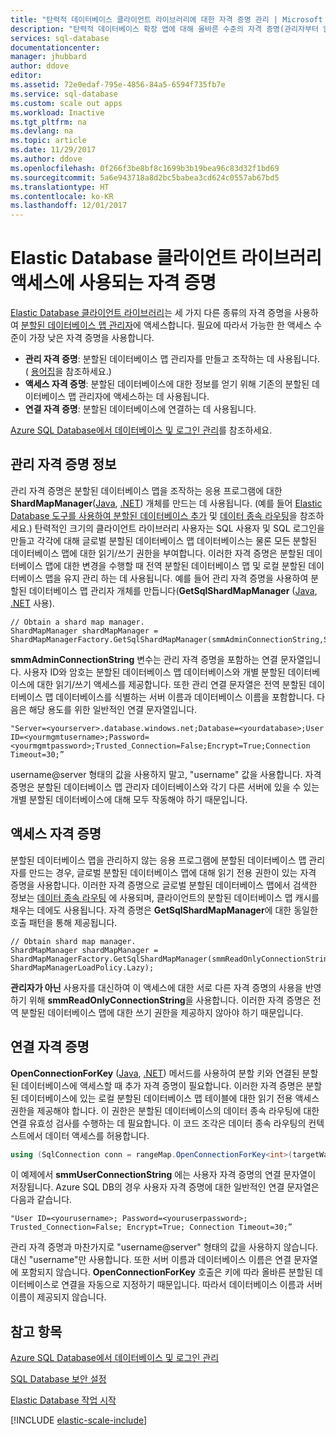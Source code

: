 ```yaml
---
title: "탄력적 데이터베이스 클라이언트 라이브러리에 대한 자격 증명 관리 | Microsoft Docs"
description: "탄력적 데이터베이스 확장 앱에 대해 올바른 수준의 자격 증명(관리자부터 읽기 전용까지)을 설정하는 방법입니다."
services: sql-database
documentationcenter: 
manager: jhubbard
author: ddove
editor: 
ms.assetid: 72e0edaf-795e-4856-84a5-6594f735fb7e
ms.service: sql-database
ms.custom: scale out apps
ms.workload: Inactive
ms.tgt_pltfrm: na
ms.devlang: na
ms.topic: article
ms.date: 11/29/2017
ms.author: ddove
ms.openlocfilehash: 0f266f3be8bf8c1699b3b19bea96c83d32f1bd69
ms.sourcegitcommit: 5a6e943718a8d2bc5babea3cd624c0557ab67bd5
ms.translationtype: HT
ms.contentlocale: ko-KR
ms.lasthandoff: 12/01/2017
---
```

# <a name="credentials-used-to-access-the-elastic-database-client-library"></a>Elastic Database 클라이언트 라이브러리 액세스에 사용되는 자격 증명
[Elastic Database 클라이언트 라이브러리](sql-database-elastic-database-client-library.md)는 세 가지 다른 종류의 자격 증명을 사용하여 [분할된 데이터베이스 맵 관리자](sql-database-elastic-scale-shard-map-management.md)에 액세스합니다. 필요에 따라서 가능한 한 액세스 수준이 가장 낮은 자격 증명을 사용합니다.

* **관리 자격 증명**: 분할된 데이터베이스 맵 관리자를 만들고 조작하는 데 사용됩니다. ( [용어집](sql-database-elastic-scale-glossary.md)을 참조하세요.) 
* **액세스 자격 증명**: 분할된 데이터베이스에 대한 정보를 얻기 위해 기존의 분할된 데이터베이스 맵 관리자에 액세스하는 데 사용됩니다.
* **연결 자격 증명**: 분할된 데이터베이스에 연결하는 데 사용됩니다. 

[Azure SQL Database에서 데이터베이스 및 로그인 관리](sql-database-manage-logins.md)를 참조하세요. 

## <a name="about-management-credentials"></a>관리 자격 증명 정보
관리 자격 증명은 분할된 데이터베이스 맵을 조작하는 응용 프로그램에 대한 **ShardMapManager**([Java](/java/api/com.microsoft.azure.elasticdb.shard.mapmanager._shard_map_manager), [.NET](https://msdn.microsoft.com/library/azure/microsoft.azure.sqldatabase.elasticscale.shardmanagement.shardmapmanager.aspx)) 개체를 만드는 데 사용됩니다. (예를 들어 [Elastic Database 도구를 사용하여 분할된 데이터베이스 추가](sql-database-elastic-scale-add-a-shard.md) 및 [데이터 종속 라우팅](sql-database-elastic-scale-data-dependent-routing.md)을 참조하세요.) 탄력적인 크기의 클라이언트 라이브러리 사용자는 SQL 사용자 및 SQL 로그인을 만들고 각각에 대해 글로벌 분할된 데이터베이스 맵 데이터베이스는 물론 모든 분할된 데이터베이스 맵에 대한 읽기/쓰기 권한을 부여합니다. 이러한 자격 증명은 분할된 데이터베이스 맵에 대한 변경을 수행할 때 전역 분할된 데이터베이스 맵 및 로컬 분할된 데이터베이스 맵을 유지 관리 하는 데 사용됩니다. 예를 들어 관리 자격 증명을 사용하여 분할된 데이터베이스 맵 관리자 개체를 만듭니다(**GetSqlShardMapManager** ([Java](/java/api/com.microsoft.azure.elasticdb.shard.mapmanager._shard_map_manager_factory.getsqlshardmapmanager), [.NET](https://msdn.microsoft.com/library/azure/microsoft.azure.sqldatabase.elasticscale.shardmanagement.shardmapmanagerfactory.getsqlshardmapmanager.aspx) 사용). 

```
// Obtain a shard map manager. 
ShardMapManager shardMapManager = ShardMapManagerFactory.GetSqlShardMapManager(smmAdminConnectionString,ShardMapManagerLoadPolicy.Lazy); 
```

**smmAdminConnectionString** 변수는 관리 자격 증명을 포함하는 연결 문자열입니다. 사용자 ID와 암호는 분할된 데이터베이스 맵 데이터베이스와 개별 분할된 데이터베이스에 대한 읽기/쓰기 액세스를 제공합니다. 또한 관리 연결 문자열은 전역 분할된 데이터베이스 맵 데이터베이스를 식별하는 서버 이름과 데이터베이스 이름을 포함합니다. 다음은 해당 용도를 위한 일반적인 연결 문자열입니다.

```
"Server=<yourserver>.database.windows.net;Database=<yourdatabase>;User ID=<yourmgmtusername>;Password=<yourmgmtpassword>;Trusted_Connection=False;Encrypt=True;Connection Timeout=30;” 
```

username@server 형태의 값을 사용하지 말고, "username" 값을 사용합니다.  자격 증명은 분할된 데이터베이스 맵 관리자 데이터베이스와 각기 다른 서버에 있을 수 있는 개별 분할된 데이터베이스에 대해 모두 작동해야 하기 때문입니다.

## <a name="access-credentials"></a>액세스 자격 증명
분할된 데이터베이스 맵을 관리하지 않는 응용 프로그램에 분할된 데이터베이스 맵 관리자를 만드는 경우, 글로벌 분할된 데이터베이스 맵에 대해 읽기 전용 권한이 있는 자격 증명을 사용합니다. 이러한 자격 증명으로 글로벌 분할된 데이터베이스 맵에서 검색한 정보는 [데이터 종속 라우팅](sql-database-elastic-scale-data-dependent-routing.md) 에 사용되며, 클라이언트의 분할된 데이터베이스 맵 캐시를 채우는 데에도 사용됩니다. 자격 증명은 **GetSqlShardMapManager**에 대한 동일한 호출 패턴을 통해 제공됩니다. 

```
// Obtain shard map manager. 
ShardMapManager shardMapManager = ShardMapManagerFactory.GetSqlShardMapManager(smmReadOnlyConnectionString, ShardMapManagerLoadPolicy.Lazy);  
```

**관리자가 아닌** 사용자를 대신하여 이 액세스에 대한 서로 다른 자격 증명의 사용을 반영하기 위해 **smmReadOnlyConnectionString**을 사용합니다. 이러한 자격 증명은 전역 분할된 데이터베이스 맵에 대한 쓰기 권한을 제공하지 않아야 하기 때문입니다. 

## <a name="connection-credentials"></a>연결 자격 증명
**OpenConnectionForKey**  ([Java](/java/api/com.microsoft.azure.elasticdb.shard.mapper._list_shard_mapper.openconnectionforkey), [.NET](https://msdn.microsoft.com/library/azure/microsoft.azure.sqldatabase.elasticscale.shardmanagement.shardmap.openconnectionforkey.aspx)) 메서드를 사용하여 분할 키와 연결된 분할된 데이터베이스에 액세스할 때 추가 자격 증명이 필요합니다. 이러한 자격 증명은 분할된 데이터베이스에 있는 로컬 분할된 데이터베이스 맵 테이블에 대한 읽기 전용 액세스 권한을 제공해야 합니다. 이 권한은 분할된 데이터베이스의 데이터 종속 라우팅에 대한 연결 유효성 검사를 수행하는 데 필요합니다. 이 코드 조각은 데이터 종속 라우팅의 컨텍스트에서 데이터 액세스를 허용합니다. 

```csharp
using (SqlConnection conn = rangeMap.OpenConnectionForKey<int>(targetWarehouse, smmUserConnectionString, ConnectionOptions.Validate)) 
```

이 예제에서 **smmUserConnectionString** 에는 사용자 자격 증명의 연결 문자열이 저장됩니다. Azure SQL DB의 경우 사용자 자격 증명에 대한 일반적인 연결 문자열은 다음과 같습니다. 

```
"User ID=<yourusername>; Password=<youruserpassword>; Trusted_Connection=False; Encrypt=True; Connection Timeout=30;”  
```

관리 자격 증명과 마찬가지로 "username@server" 형태의 값을 사용하지 않습니다. 대신 "username"만 사용합니다.  또한 서버 이름과 데이터베이스 이름은 연결 문자열에 포함되지 않습니다. **OpenConnectionForKey** 호출은 키에 따라 올바른 분할된 데이터베이스로 연결을 자동으로 지정하기 때문입니다. 따라서 데이터베이스 이름과 서버 이름이 제공되지 않습니다. 

## <a name="see-also"></a>참고 항목
[Azure SQL Database에서 데이터베이스 및 로그인 관리](sql-database-manage-logins.md)

[SQL Database 보안 설정](sql-database-security-overview.md)

[Elastic Database 작업 시작](sql-database-elastic-jobs-getting-started.md)

[!INCLUDE [elastic-scale-include](../../includes/elastic-scale-include.md)]

